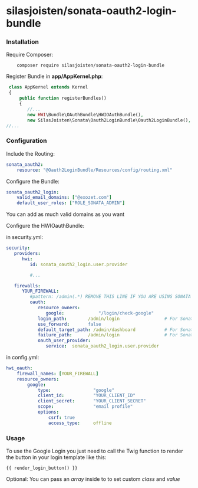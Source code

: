 # silasjoisten/sonata-oauth2-login-bundle

### Installation

Require Composer:
```console
    composer require silasjoisten/sonata-oauth2-login-bundle
```

Register Bundle in **app/AppKernel.php**:
```php
 class AppKernel extends Kernel
 {
     public function registerBundles()
     {
        //...
        new HWI\Bundle\OAuthBundle\HWIOAuthBundle(),
        new SilasJoisten\Sonata\Oauth2LoginBundle\Oauth2LoginBundle(),
//...
```

### Configuration

Include the Routing:
```yml
sonata_oauth2:
    resource: "@Oauth2LoginBundle/Resources/config/routing.xml"
```

Configure the Bundle:
```yml
sonata_oauth2_login:
    valid_email_domains: ["@exozet.com"]
    default_user_roles: ["ROLE_SONATA_ADMIN"]
```

You can add as much valid domains as you want

Configure the HWIOauthBundle:

in security.yml:
```yml
security:
   providers:
      hwi:
         id: sonata_oauth2_login.user.provider

         #...

   firewalls:
      YOUR_FIREWALL:
         #pattern: /admin(.*) REMOVE THIS LINE IF YOU ARE USING SONATA ADMIN
         oauth:
            resource_owners:
               google:             "/login/check-google"
            login_path:        /admin/login                 # For Sonata Admin
            use_forward:       false
            default_target_path: /admin/dashboard           # For Sonata Admin
            failure_path:      /admin/login                 # For Sonata Admin
            oauth_user_provider:
               service:  sonata_oauth2_login.user.provider
```

in config.yml:
```yml
hwi_oauth:
    firewall_names: [YOUR_FIREWALL]
    resource_owners:
        google:
            type:                "google"
            client_id:           "YOUR_CLIENT_ID"
            client_secret:       "YOUR_CLIENT_SECRET"
            scope:               "email profile"
            options:
                csrf: true
                access_type:     offline
```

### Usage

To use the Google Login you just need to call the Twig function to render the button in your login template like this:

```twig
{{ render_login_button() }}
```

Optional: You can pass an *array* inside to to set custom *class* and *value*
